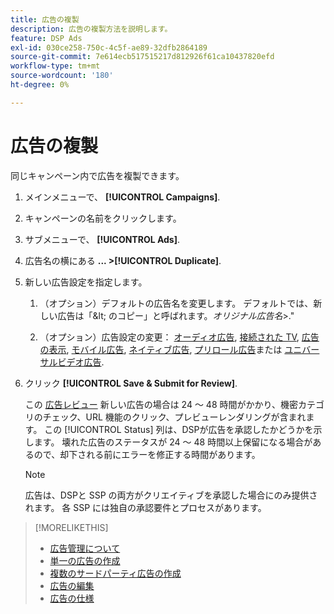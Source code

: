 ```yaml
---
title: 広告の複製
description: 広告の複製方法を説明します。
feature: DSP Ads
exl-id: 030ce258-750c-4c5f-ae89-32dfb2864189
source-git-commit: 7e614ecb517515217d812926f61ca10437820efd
workflow-type: tm+mt
source-wordcount: '180'
ht-degree: 0%

---
```


# 広告の複製

同じキャンペーン内で広告を複製できます。

1. メインメニューで、 **[!UICONTROL Campaigns]**.

1. キャンペーンの名前をクリックします。

1. サブメニューで、 **[!UICONTROL Ads]**.

1. 広告名の横にある  **... >[!UICONTROL Duplicate]**.

1. 新しい広告設定を指定します。

   1. （オプション）デフォルトの広告名を変更します。 デフォルトでは、新しい広告は「\&lt; のコピー」と呼ばれます。*オリジナル広告名*\>.&quot;

   1. （オプション）広告設定の変更： [オーディオ広告](ad-settings-audio.md), [接続された TV](ad-settings-connected-tv.md), [広告の表示](ad-settings-display.md), [モバイル広告](ad-settings-mobile.md), [ネイティブ広告](ad-settings-native.md), [プリロール広告](ad-settings-pre-roll.md)または [ユニバーサルビデオ広告](ad-settings-universal-video.md).

1. クリック **[!UICONTROL Save & Submit for Review]**.

   この [広告レビュー](ad-about.md) 新しい広告の場合は 24 ～ 48 時間がかかり、機密カテゴリのチェック、URL 機能のクリック、プレビューレンダリングが含まれます。 この [!UICONTROL Status] 列は、DSPが広告を承認したかどうかを示します。 壊れた広告のステータスが 24 ～ 48 時間以上保留になる場合があるので、却下される前にエラーを修正する時間があります。

   >[!NOTE]
   >
   >広告は、DSPと SSP の両方がクリエイティブを承認した場合にのみ提供されます。 各 SSP には独自の承認要件とプロセスがあります。

>[!MORELIKETHIS]
>
>* [広告管理について](ad-about.md)
>* [単一の広告の作成](ad-create.md)
>* [複数のサードパーティ広告の作成](ad-create-multiple.md)
>* [広告の編集](ad-edit.md)
>* [広告の仕様](ad-specs.md)

